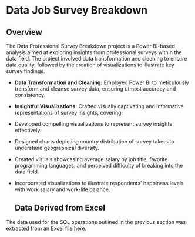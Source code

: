 # Data Job Survey Breakdown

## Overview
The Data Professional Survey Breakdown project is a Power BI-based analysis aimed at exploring insights from professional surveys within the data field. The project involved data transformation and cleaning to ensure data quality, followed by the creation of visualizations to illustrate key survey findings.

- **Data Transformation and Cleaning:** Employed Power BI to meticulously transform and cleanse survey data, ensuring utmost accuracy and consistency.
- **Insightful Visualizations:** Crafted visually captivating and informative representations of survey insights, covering:
 - Developed compelling visualizations to represent survey insights effectively.
  - Designed charts depicting country distribution of survey takers to understand geographical diversity.
  - Created visuals showcasing average salary by job title, favorite programming languages, and perceived difficulty of breaking into the data field.
  - Incorporated visualizations to illustrate respondents' happiness levels with work salary and work-life balance.
    
    ## Data Derived from Excel

The data used for the SQL operations outlined in the previous section was extracted from an Excel file [here](https://raw.githubusercontent.com/AlexTheAnalyst/Power-BI/main/Power%20BI%20-%20Final%20Project.xlsx).


